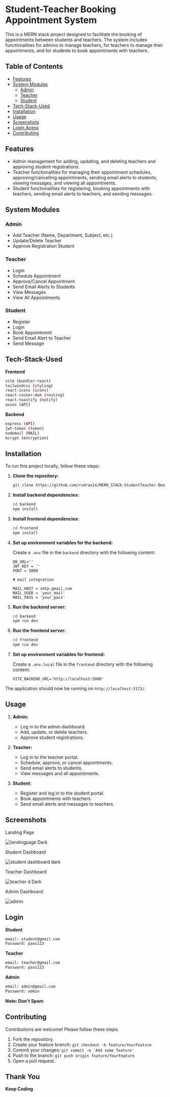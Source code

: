 
# Student-Teacher Booking Appointment System

This is a MERN stack project designed to facilitate the booking of appointments between students and teachers. The system includes functionalities for admins to manage teachers, for teachers to manage their appointments, and for students to book appointments with teachers.

## Table of Contents
- [Features](#features)
- [System Modules](#system-modules)
  - [Admin](#admin)
  - [Teacher](#teacher)
  - [Student](#student)
- [Tech-Stack-Used](#tech-stack-used)
- [Installation](#installation)
- [Usage](#usage)
- [Screenshots](#screenshots)
- [Login Acess](#login)
- [Contributing](#contributing)

## Features
- Admin management for adding, updating, and deleting teachers and approving student registrations.
- Teacher functionalities for managing their appointment schedules, approving/cancelling appointments, sending email alerts to students, viewing messages, and viewing all appointments.
- Student functionalities for registering, booking appointments with teachers, sending email alerts to teachers, and sending messages.

## System Modules

### Admin
- Add Teacher (Name, Department, Subject, etc.)
- Update/Delete Teacher
- Approve Registration Student

### Teacher
- Login
- Schedule Appointment
- Approve/Cancel Appointment
- Send Email Alerts to Students
- View Messages
- View All Appointments

### Student
- Register
- Login
- Book Appointment
- Send Email Alert to Teacher
- Send Message

## Tech-Stack-Used

**Frontend**
```bash
vite (bundler-react)
tailwindcss (styling)
react-icons (icons)
react-router-dom (routing)
react-toastify (notify)
axios (API)
```
**Backend**
```bash
express (API)
jwt-token (token)
nodemail (MAIL)
bcrypt (encryption)
```

## Installation

To run this project locally, follow these steps:

1. **Clone the repository:**
    ```bash
    git clone https://github.com/rudrax14/MERN_STACK-StudentTeacher-Booking-Appointment
    ```

2. **Install backend dependencies:**
    ```bash
    cd backend
    npm install
    ```

3. **Install frontend dependencies:**
    ```bash
    cd frontend
    npm install
    ```

4. **Set up environment variables for the backend:**

    Create a `.env` file in the `backend` directory with the following content:
    ```env
    DB_URL=''
    JWT_KEY = ''
    PORT = 5000

    # mail integration 

    MAIL_HOST = smtp.gmail.com
    MAIL_USER = 'your_mail'
    MAIL_PASS = 'your_pass'
    ```

5. **Run the backend server:**
    ```bash
    cd backend
    npm run dev
    ```

6. **Run the frontend server:**
    ```bash
    cd frontend
    npm run dev
    ```
7. **Set up environment variables for frontend:**

    Create a `.env.local` file in the `frontend` directory with the following content:
    ```env
    VITE_BACKEND_URL='http://localhost:5000'
    ``` 

The application should now be running on `http://localhost:5173/`.

## Usage

1. **Admin:**
    - Log in to the admin dashboard.
    - Add, update, or delete teachers.
    - Approve student registrations.

2. **Teacher:**
    - Log in to the teacher portal.
    - Schedule, approve, or cancel appointments.
    - Send email alerts to students.
    - View messages and all appointments.

3. **Student:**
    - Register and log in to the student portal.
    - Book appointments with teachers.
    - Send email alerts and messages to teachers.

## Screenshots

Landing Page 

![landingpage Dark](https://private-user-images.githubusercontent.com/165495553/460201164-71b8f8e1-1643-4a8b-947a-cf4255904cb0.png?jwt=eyJhbGciOiJIUzI1NiIsInR5cCI6IkpXVCJ9.eyJpc3MiOiJnaXRodWIuY29tIiwiYXVkIjoicmF3LmdpdGh1YnVzZXJjb250ZW50LmNvbSIsImtleSI6ImtleTUiLCJleHAiOjE3NTEwODcwMTQsIm5iZiI6MTc1MTA4NjcxNCwicGF0aCI6Ii8xNjU0OTU1NTMvNDYwMjAxMTY0LTcxYjhmOGUxLTE2NDMtNGE4Yi05NDdhLWNmNDI1NTkwNGNiMC5wbmc_WC1BbXotQWxnb3JpdGhtPUFXUzQtSE1BQy1TSEEyNTYmWC1BbXotQ3JlZGVudGlhbD1BS0lBVkNPRFlMU0E1M1BRSzRaQSUyRjIwMjUwNjI4JTJGdXMtZWFzdC0xJTJGczMlMkZhd3M0X3JlcXVlc3QmWC1BbXotRGF0ZT0yMDI1MDYyOFQwNDU4MzRaJlgtQW16LUV4cGlyZXM9MzAwJlgtQW16LVNpZ25hdHVyZT1hNzlhNGEzYjg4NDk5MGIxMzFlMGQ0MWNjNTc2NTZkODVjMWJiNGFkMDUyZmYwMmQ3NzlhZTg3ZmU0YTg3ZTAwJlgtQW16LVNpZ25lZEhlYWRlcnM9aG9zdCJ9.TSUWBk2FbE2QYkhcRzV4k1gbYnGAGRreekloS1GDv5c)

Student Dashboard

![student dashboard dark](https://private-user-images.githubusercontent.com/165495553/460203348-8775d2c2-f665-408b-a90e-eb0b9ccde79b.png?jwt=eyJhbGciOiJIUzI1NiIsInR5cCI6IkpXVCJ9.eyJpc3MiOiJnaXRodWIuY29tIiwiYXVkIjoicmF3LmdpdGh1YnVzZXJjb250ZW50LmNvbSIsImtleSI6ImtleTUiLCJleHAiOjE3NTEwOTAyNzYsIm5iZiI6MTc1MTA4OTk3NiwicGF0aCI6Ii8xNjU0OTU1NTMvNDYwMjAzMzQ4LTg3NzVkMmMyLWY2NjUtNDA4Yi1hOTBlLWViMGI5Y2NkZTc5Yi5wbmc_WC1BbXotQWxnb3JpdGhtPUFXUzQtSE1BQy1TSEEyNTYmWC1BbXotQ3JlZGVudGlhbD1BS0lBVkNPRFlMU0E1M1BRSzRaQSUyRjIwMjUwNjI4JTJGdXMtZWFzdC0xJTJGczMlMkZhd3M0X3JlcXVlc3QmWC1BbXotRGF0ZT0yMDI1MDYyOFQwNTUyNTZaJlgtQW16LUV4cGlyZXM9MzAwJlgtQW16LVNpZ25hdHVyZT05YTg5OGYzMDYzYTRmZjIwZTdkZDk3ODM3MjJjMjkxNzViNWRkODlkZjYxY2FmMThhZGU5ZDk5YjYzNGNmZDNkJlgtQW16LVNpZ25lZEhlYWRlcnM9aG9zdCJ9.PZlGybt-ywCkxefV7-OUeSnIDm3_ESi-eDzd61AIaOs)

Teacher Dashboard

![teacher d Dark](https://private-user-images.githubusercontent.com/165495553/460203742-3202c1a9-bae7-4062-88a2-221006bfbef5.png?jwt=eyJhbGciOiJIUzI1NiIsInR5cCI6IkpXVCJ9.eyJpc3MiOiJnaXRodWIuY29tIiwiYXVkIjoicmF3LmdpdGh1YnVzZXJjb250ZW50LmNvbSIsImtleSI6ImtleTUiLCJleHAiOjE3NTEwOTAzODYsIm5iZiI6MTc1MTA5MDA4NiwicGF0aCI6Ii8xNjU0OTU1NTMvNDYwMjAzNzQyLTMyMDJjMWE5LWJhZTctNDA2Mi04OGEyLTIyMTAwNmJmYmVmNS5wbmc_WC1BbXotQWxnb3JpdGhtPUFXUzQtSE1BQy1TSEEyNTYmWC1BbXotQ3JlZGVudGlhbD1BS0lBVkNPRFlMU0E1M1BRSzRaQSUyRjIwMjUwNjI4JTJGdXMtZWFzdC0xJTJGczMlMkZhd3M0X3JlcXVlc3QmWC1BbXotRGF0ZT0yMDI1MDYyOFQwNTU0NDZaJlgtQW16LUV4cGlyZXM9MzAwJlgtQW16LVNpZ25hdHVyZT05MDliNWRhMTkzZmU5Y2ZlMDBiODNkNjFlODZiNTA1OWU5Y2U0MjZiZjNmMjc1NzQxYjFmZGRiZjgxMTNjY2NiJlgtQW16LVNpZ25lZEhlYWRlcnM9aG9zdCJ9.CP0U9gwgnKDE-AONDQWRGjmhOFqmBFjZcrx7b-acx0U)


Admin Dashboard

![admin ](https://private-user-images.githubusercontent.com/165495553/460203754-9227f6c9-4dba-4b47-a823-eb2ee67f7d5c.png?jwt=eyJhbGciOiJIUzI1NiIsInR5cCI6IkpXVCJ9.eyJpc3MiOiJnaXRodWIuY29tIiwiYXVkIjoicmF3LmdpdGh1YnVzZXJjb250ZW50LmNvbSIsImtleSI6ImtleTUiLCJleHAiOjE3NTEwOTA1ODcsIm5iZiI6MTc1MTA5MDI4NywicGF0aCI6Ii8xNjU0OTU1NTMvNDYwMjAzNzU0LTkyMjdmNmM5LTRkYmEtNGI0Ny1hODIzLWViMmVlNjdmN2Q1Yy5wbmc_WC1BbXotQWxnb3JpdGhtPUFXUzQtSE1BQy1TSEEyNTYmWC1BbXotQ3JlZGVudGlhbD1BS0lBVkNPRFlMU0E1M1BRSzRaQSUyRjIwMjUwNjI4JTJGdXMtZWFzdC0xJTJGczMlMkZhd3M0X3JlcXVlc3QmWC1BbXotRGF0ZT0yMDI1MDYyOFQwNTU4MDdaJlgtQW16LUV4cGlyZXM9MzAwJlgtQW16LVNpZ25hdHVyZT0xOTRlMzIzZDljNTRlZmZhOTRiOGYxYTVhMjNhZmVlNzBlZTdlOGYwNjE0N2Y0MDg0MDljZWEzODMzNTJlMmE4JlgtQW16LVNpZ25lZEhlYWRlcnM9aG9zdCJ9.IMNUm1qNZS6LPojjYFhyPd1WZMNeWsFkygOekzvlY2w)

## Login

**Student**
 ```bash
email: student@gmail.com
Password: pass123
 ```
**Teacher**
 ```bash
email: teacher@gmail.com
Password: pass123
 ```
**Admin**
 ```bash
email: admin@gmail.com
Password: admin
 ```
**Note: Don't Spam**

## Contributing

Contributions are welcome! Please follow these steps:

1. Fork the repository.
2. Create your feature branch: `git checkout -b feature/YourFeature`
3. Commit your changes: `git commit -m 'Add some feature'`
4. Push to the branch: `git push origin feature/YourFeature`
5. Open a pull request.

## Thank You 

**Keep Coding**
